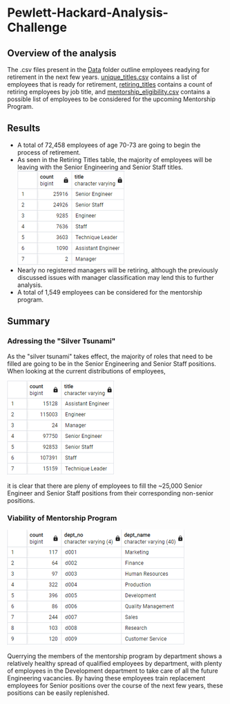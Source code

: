 # Pewlett-Hackard-Analysis-Challenge
## Overview of the analysis
The .csv files present in the [Data](/Data) folder outline employees readying for retirement in the next few years. [unique_titles.csv](/Data/unique_titles.csv) contains a list of employees that is ready for retirement, [retiring_titles](/Data/retiring_titles.csv) contains a count of retiring employees by job title, and [mentorship_eligibility.csv](/Data/mentorship_eligibility.csv) contains a possible list of employees to be considered for the upcoming Mentorship Program.
## Results
- A total of 72,458 employees of age 70-73 are going to begin the process of retirement.
- As seen in the Retiring Titles table, the majority of employees will be leaving with the Senior Engineering and Senior Staff titles.
![](/Data/retiring_titles.png)
- Nearly no registered managers will be retiring, although the previously discussed issues with manager classification may lend this to further analysis.
- A total of 1,549 employees can be considered for the mentorship program.
## Summary
### Adressing the "Silver Tsunami"
As the "silver tsunami" takes effect, the majority of roles that need to be filled are going to be in the Senior Engineering and Senior Staff positions. When looking at the current distributions of employees, 

![](/Data/current_titles.png)

it is clear that there are pleny of employees to fill the ~25,000 Senior Engineer and Senior Staff positions from their corresponding non-senior positions.
### Viability of Mentorship Program
![](/Data/mentorship_departments.png)

Querrying the members of the mentorship program by department shows a relatively healthy spread of qualified employees by department, with plenty of employees in the Development department to take care of all the future Engineering vacancies. By having these employees train replacement employees for Senior positions over the course of the next few years, these positions can be easily replenished.
